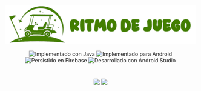 ![Ritmo de Juego Banner](/docs/banner.png)

<p align="center">
    <a href="https://openjdk.org/projects/jdk/11/" style="text-decoration:none;">
        <img alt="Implementado con Java" src="https://img.shields.io/badge/java-%23ED8B00.svg?style=for-the-badge&logo=openjdk&logoColor=white"  />
    </a>
    <a href="https://developer.android.com/" style="text-decoration:none;">
        <img alt="Implementado para Android" src="https://img.shields.io/badge/Android-3DDC84?style=for-the-badge&logo=android&logoColor=white"  />
    </a>
    <a href="https://firebase.google.com/products/realtime-database" style="text-decoration:none;">
        <img alt="Persistido en Firebase" src="https://img.shields.io/badge/firebase-a08021?style=for-the-badge&logo=firebase&logoColor=ffcd34"  />
    </a>
    <a href="https://developer.android.com/studio/" style="text-decoration:none;">
        <img alt="Desarrollado con Android Studio" src="https://img.shields.io/badge/android%20studio-346ac1?style=for-the-badge&logo=android%20studio&logoColor=white"  />
    </a>
</p>

#

<p align="center">
  <img src="./docs/main.gif" width="49%" />
  <img src="./docs/vistas.gif" width="49%" />
</p>